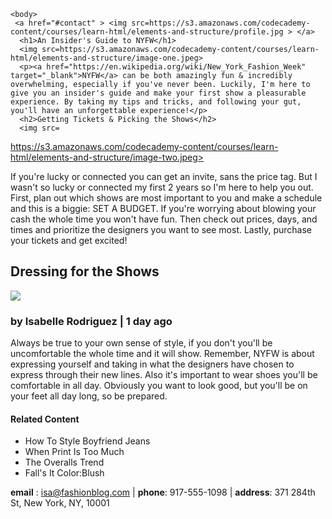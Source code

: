 <!DOCTYPE html>
<html>
  <head>
    
    <body>
     <a href="#contact" > <img src=https://s3.amazonaws.com/codecademy-content/courses/learn-html/elements-and-structure/profile.jpg > </a>
      <h1>An Insider's Guide to NYFW</h1>
      <img src=https://s3.amazonaws.com/codecademy-content/courses/learn-html/elements-and-structure/image-one.jpeg>
      <p><a href="https://en.wikipedia.org/wiki/New_York_Fashion_Week" target="_blank">NYFW</a> can be both amazingly fun & incredibly overwhelming, especially if you've never been. Luckily, I'm here to give you an insider's guide and make your first show a pleasurable experience. By taking my tips and tricks, and following your gut, you'll have an unforgettable experience!</p>
      <h2>Getting Tickets & Picking the Shows</h2>
      <img src=
https://s3.amazonaws.com/codecademy-content/courses/learn-html/elements-and-structure/image-two.jpeg>
      	<p>If you're lucky or connected you can get an invite, sans the price tag. But I wasn't so lucky or connected my first 2 years so I'm here to help you out. First, plan out which shows are most important to you and make a schedule and this is a biggie: SET A BUDGET. If you're worrying about blowing your cash the whole time you won't have fun. Then check out prices, days, and times and prioritize the designers you want to see most. Lastly, purchase your tickets and get excited!</p>
      <h2> Dressing for the Shows</h2>
      <img src=https://s3.amazonaws.com/codecademy-content/courses/learn-html/elements-and-structure/image-three.jpeg>
      <h3> by Isabelle Rodriguez | 1 day ago</h3>
      	<p>Always be true to your own sense of style, if you don't you'll be uncomfortable the whole time and it will show. Remember, NYFW is about expressing yourself and taking in what the designers have chosen to express through their new lines. Also it's important to wear shoes you'll be comfortable in all day. Obviously you want to look good, but you'll be on your feet all day long, so be prepared.</p>
      <h4>Related Content</h4>
      	<ul>
          <li>How To Style Boyfriend Jeans</li>
          <li> When Print Is Too Much</li>
          <li>The Overalls Trend</li>
          <li>Fall's It Color:Blush</li>
       </ul>
      <div id='contact' >
        <p> <strong>email</strong> : isa@fashionblog.com | <strong>phone</strong>: 917-555-1098 | <strong>address</strong>: 371 284th St, New York, NY, 10001 </p>
